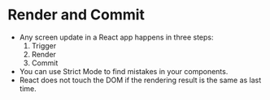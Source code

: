 # Render and Commit
- Any screen update in a React app happens in three steps:
  1. Trigger
  2. Render
  3. Commit
- You can use Strict Mode to find mistakes in your components.
- React does not touch the DOM if the rendering result is the same as last time.   